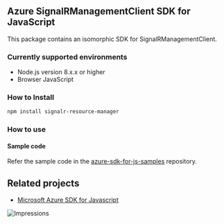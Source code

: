 ## Azure SignalRManagementClient SDK for JavaScript

This package contains an isomorphic SDK for SignalRManagementClient.

### Currently supported environments

- Node.js version 8.x.x or higher
- Browser JavaScript

### How to Install

```bash
npm install signalr-resource-manager
```

### How to use

#### Sample code

Refer the sample code in the [azure-sdk-for-js-samples](https://github.com/Azure/azure-sdk-for-js-samples) repository.

## Related projects

- [Microsoft Azure SDK for Javascript](https://github.com/Azure/azure-sdk-for-js)


![Impressions](https://azure-sdk-impressions.azurewebsites.net/api/impressions/azure-sdk-for-js%2Fsdk%2Fcdn%2Farm-cdn%2FREADME.png)